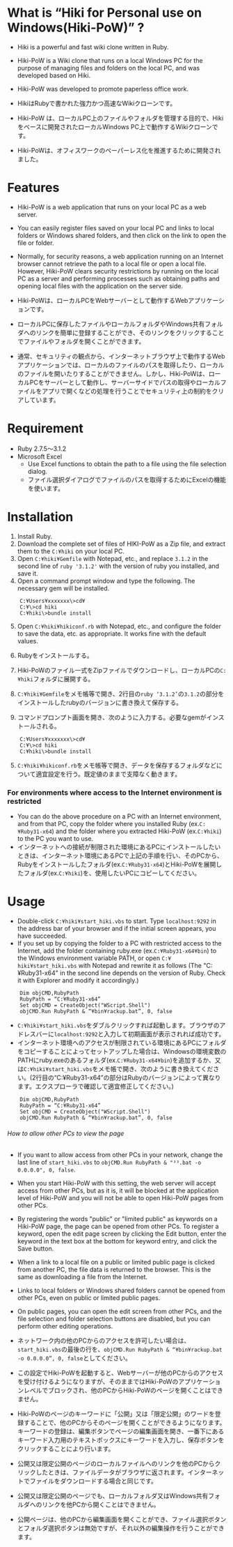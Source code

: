 What is “Hiki for Personal use on Windows(Hiki-PoW)” ?
====
- Hiki is a powerful and fast wiki clone written in Ruby.
- Hiki-PoW is a Wiki clone that runs on a local Windows PC for the purpose of managing files and folders on the local PC, and was developed based on Hiki.
- Hiki-PoW was developed to promote paperless office work.

- HikiはRubyで書かれた強力かつ高速なWikiクローンです。
- Hiki-PoW は、ローカルPC上のファイルやフォルダを管理する目的で、Hikiをベースに開発されたローカルWindows PC上で動作するWikiクローンです。
- Hiki-PoWは、オフィスワークのペーパーレス化を推進するために開発されました。

# Features
- Hiki-PoW is a web application that runs on your local PC as a web server.
- You can easily register files saved on your local PC and links to local folders or Windows shared folders, and then click on the link to open the file or folder.
- Normally, for security reasons, a web application running on an Internet browser cannot retrieve the path to a local file or open a local file. However, Hiki-PoW clears security restrictions by running on the local PC as a server and performing processes such as obtaining paths and opening local files with the application on the server side.

- Hiki-PoWは、ローカルPCをWebサーバーとして動作するWebアプリケーションです。
- ローカルPCに保存したファイルやローカルフォルダやWindows共有フォルダへのリンクを簡単に登録することができ、そのリンクをクリックすることでファイルやフォルダを開くことができます。
-  通常、セキュリティの観点から、インターネットブラウザ上で動作するWebアプリケーションでは、ローカルのファイルのパスを取得したり、ローカルのファイルを開いたりすることができません。しかし、Hiki-PoWは、ローカルPCをサーバーとして動作し、サーバーサイドでパスの取得やローカルファイルをアプリで開くなどの処理を行うことでセキュリティ上の制約をクリアしています。

# Requirement
-  Ruby 2.7.5〜3.1.2
-  Microsoft Excel
	- Use Excel functions to obtain the path to a file using the file selection dialog.
	- ファイル選択ダイアログでファイルのパスを取得するためにExcelの機能を使います。

# Installation
1. Install Ruby. 
2. Download the complete set of files of HIKI-PoW as a Zip file, and extract them to the `C:¥hiki` on your local PC. 
3. Open `C:¥hiki¥Gemfile` with Notepad, etc., and replace `3.1.2` in the second line of `ruby '3.1.2'` with the version of ruby you installed, and save it. 
4. Open a command prompt window and type the following. The necessary gem will be installed.
~~~
	C:¥Users¥xxxxxxx\>cd¥
	C:¥\>cd hiki
	C:¥hiki\>bundle install
~~~
5. Open `C:¥hiki¥hikiconf.rb` with Notepad, etc., and configure the folder to save the data, etc. as appropriate. It works fine with the default values.

1. Rubyをインストールする。
2. Hiki-PoWのファイル一式をZipファイルでダウンロードし、ローカルPCの`C:¥hiki`フォルダに展開する。
3. `C:¥hiki¥Gemfile`をメモ帳等で開き、2行目の`ruby ‘3.1.2’`の`3.1.2`の部分をインストールしたrubyのバージョンに書き換えて保存する。
4. コマンドプロンプト画面を開き、次のように入力する。必要なgemがインストールされる。
~~~
	C:¥Users¥xxxxxxx\>cd¥
	C:¥\>cd hiki
	C:¥hiki\>bundle install
~~~
5. `C:¥hiki¥hikiconf.rb`をメモ帳等で開き、データを保存するフォルダなどについて適宜設定を行う。既定値のままで支障なく動きます。

### For environments where access to the Internet environment is restricted
- You can do the above procedure on a PC with an Internet environment, and from that PC, copy the folder where you installed Ruby (ex.`C:¥Ruby31-x64`) and the folder where you extracted Hiki-PoW (ex.`C:¥hiki`) to the PC you want to use.
- インターネットへの接続が制限された環境にあるPCにインストールしたいときは、インターネット環境にあるPCで上記の手順を行い、そのPCから、Rubyをインストールしたフォルダ(ex.`C:¥Ruby31-x64`)とHiki-PoWを展開したフォルダ(ex.`C:¥hiki`)を、使用したいPCにコピーしてください。
# Usage
- Double-click `C:¥hiki¥start_hiki.vbs` to start. Type `localhost:9292` in the address bar of your browser and if the initial screen appears, you have succeeded.
- If you set up by copying the folder to a PC with restricted access to the Internet, add the folder containing ruby.exe (ex.`C:¥Ruby31-x64¥bin`) to the Windows environment variable PATH, or open `C:¥ hiki¥start_hiki.vbs` with Notepad and rewrite it as follows (The "C:¥Ruby31-x64" in the second line depends on the version of Ruby. Check it with Explorer and modify it accordingly.)
~~~
	Dim objCMD,RubyPath
	RubyPath = “C:¥Ruby31-x64”
	Set objCMD = CreateObject("WScript.Shell")
	objCMD.Run RubyPath & “¥bin¥rackup.bat”, 0, false
~~~
- `C:¥hiki¥start_hiki.vbs`をダブルクリックすれば起動します。ブラウザのアドレスバーに`localhost:9292`と入力して初期画面が表示されれば成功です。
- インターネット環境へのアクセスが制限されている環境にあるPCにフォルダをコピーすることによってセットアップした場合は、Windowsの環境変数のPATHにruby.exeのあるフォルダ(ex.`C:¥Ruby31-x64¥bin`)を追加するか、又は`C:¥hiki¥start_hiki.vbs`をメモ帳で開き、次のように書き換えてください。(2行目の“C:¥Ruby31-x64”の部分はRubyのバージョンによって異なります。エクスプローラで確認して適宜修正してください。)
~~~
	Dim objCMD,RubyPath
	RubyPath = “C:¥Ruby31-x64”
	Set objCMD = CreateObject("WScript.Shell")
	objCMD.Run RubyPath & “¥bin¥rackup.bat”, 0, false
~~~

###### How to allow other PCs to view the page
- If you want to allow access from other PCs in your network, change the last line of `start_hiki.vbs` to `objCMD.Run RubyPath & "³³.bat -o 0.0.0.0", 0, false`.
- When you start Hiki-PoW with this setting, the web server will accept access from other PCs, but as it is, it will be blocked at the application level of Hiki-PoW and you will not be able to open Hiki-PoW pages from other PCs.
- By registering the words "public" or "limited public" as keywords on a Hiki-PoW page, the page can be opened from other PCs. To register a keyword, open the edit page screen by clicking the Edit button, enter the keyword in the text box at the bottom for keyword entry, and click the Save button.
- When a link to a local file on a public or limited public page is clicked from another PC, the file data is returned to the browser. This is the same as downloading a file from the Internet.
- Links to local folders or Windows shared folders cannot be opened from other PCs, even on public or limited public pages.
- On public pages, you can open the edit screen from other PCs, and the file selection and folder selection buttons are disabled, but you can perform other editing operations.

- ネットワーク内の他のPCからのアクセスを許可したい場合は、`start_hiki.vbs`の最後の行を、`objCMD.Run RubyPath & “¥bin¥rackup.bat -o 0.0.0.0”, 0, false`としてください。
- この設定でHiki-PoWを起動すると、Webサーバーが他のPCからのアクセスを受け付けるようになりますが、そのままではHiki-PoWのアプリケーションレベルでブロックされ、他のPCからHiki-PoWのページを開くことはできません。
- Hiki-PoWのページのキーワードに「公開」又は「限定公開」のワードを登録することで、他のPCからそのページを開くことができるようになります。キーワードの登録は、編集ボタンでページの編集画面を開き、一番下にあるキーワード入力用のテキストボックスにキーワードを入力し、保存ボタンをクリックすることにより行います。
- 公開又は限定公開のページのローカルファイルへのリンクを他のPCからクリックしたときは、ファイルデータがブラウザに返されます。インターネットでファイルをダウンロードする場合と同じです。
- 公開又は限定公開のページでも、ローカルフォルダ又はWindows共有フォルダへのリンクを他PCから開くことはできません。
- 公開ページは、他のPCから編集画面を開くことができ、ファイル選択ボタンとフォルダ選択ボタンは無効ですが、それ以外の編集操作を行うことができます。
